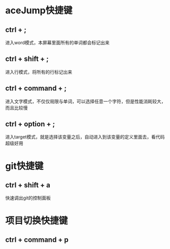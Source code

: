 # aceJump快捷键

## ctrl + ;
进入word模式，本屏幕里面所有的单词都会标记出来

## ctrl + shift + ;
进入行模式，将所有的行标记出来

## ctrl + command + ;
进入文字模式，不仅仅局限与单词，可以选择任意一个字符，但是性能消耗较大，而且比较慢

## ctrl + option + ;
进入target模式，就是选择该变量之后，自动进入到该变量的定义里面去，看代码超级好用


# git快捷键

## ctrl + shift + a
快速调出git的控制面板

# 项目切换快捷键
## ctrl + command + p
